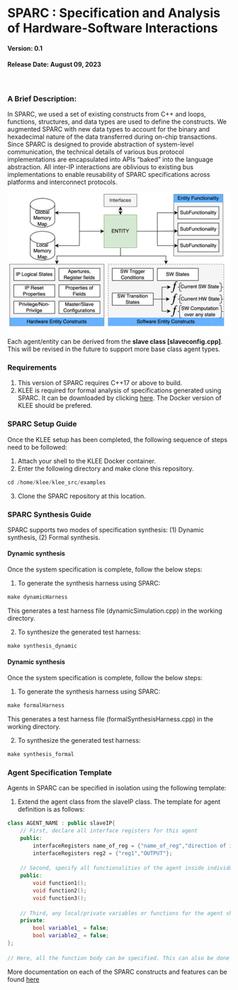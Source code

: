 # SPARC : Specification and Analysis of Hardware-Software Interactions
#### Version: 0.1
#### Release Date: August 09, 2023
<br>

### A Brief Description:
In SPARC, we used a set of existing constructs from C++ and loops, functions, structures, and data types are used to define the constructs. We augmented SPARC with new data types to account for the binary and hexadecimal nature of the data transferred during on-chip transactions. Since SPARC is designed to provide abstraction of system-level communication, the technical details of various bus protocol implementations
are encapsulated into APIs “baked” into the language abstraction. All inter-IP interactions are oblivious to existing bus implementations to enable reusability of SPARC specifications across platforms and interconnect protocols.
<br>

![Feature Set of an SSEL Agent](figures/TechCon%202023%20SSEL/features.png)
Each agent/entity can be derived from the **slave class [slaveconfig.cpp]**. This will be revised in the future to support more base class agent types.

### Requirements
1. This version of SPARC requires C++17 or above to build.
2. KLEE is required for formal analysis of specifications generated using SPARC. It can be downloaded by clicking [here](https://klee.github.io/). The Docker version of KLEE should be prefered.
### SPARC Setup Guide
Once the KLEE setup has been completed, the following sequence of steps need to be followed: <br>
1. Attach your shell to the KLEE Docker container. 
2. Enter the following directory and make clone this repository.
```C++
cd /home/klee/klee_src/examples
``` 
3. Clone the SPARC repository at this location.
### SPARC Synthesis Guide
SPARC supports two modes of specification synthesis: (1) Dynamic synthesis, (2) Formal synthesis.
#### Dynamic synthesis
Once the system specification is complete, follow the below steps:
1. To generate the synthesis harness using SPARC:
```C++
make dynamicHarness
``` 
This generates a test harness file (dynamicSimulation.cpp) in the working directory.

2. To synthesize the generated test harness:
```C++
make synthesis_dynamic
``` 

#### Dynamic synthesis
Once the system specification is complete, follow the below steps:
1. To generate the synthesis harness using SPARC:
```C++
make formalHarness
``` 
This generates a test harness file (formalSynthesisHarness.cpp) in the working directory.

2. To synthesize the generated test harness:
```C++
make synthesis_formal
``` 
### Agent Specification Template
Agents in SPARC can be specified in isolation using the following template:

1. Extend the agent class from the slaveIP class. The template for agent definition is as follows:

```C++
class AGENT_NAME : public slaveIP{
    // First, declare all interface registers for this agent
    public:
        interfaceRegisters name_of_reg = {"name_of_reg","direction of interface register (INPUT/OUTPUT)"};
        interfaceRegisters reg2 = {"reg1","OUTPUT"};
   
    // Second, specify all functionalities of the agent inside individual functions. Note that the return type of these functions should be void.  
    public:
        void function1();
        void function2();
        void function3();
    
    // Third, any local/private variables or functions for the agent should be declared private and end with an _. 
    private:
        bool variable1_ = false;
        bool variable2_ = false;
};

// Here, all the function body can be specified. This can also be done in the function declaration above.
``` 
More documentation on each of the SPARC constructs and features can be found [here](//klee_src/examples/v0.1release/Documentation/)




